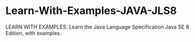 # Learn-With-Examples-JAVA-JLS8
LEARN WITH EXAMPLES: Learn the Java Language Specification Java SE 8 Edition, with examples.
